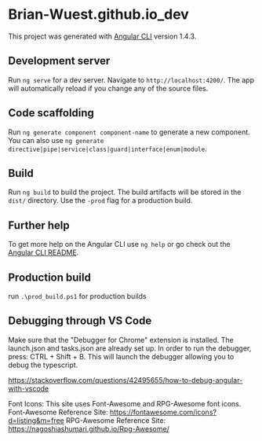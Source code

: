 # Brian-Wuest.github.io_dev

This project was generated with [Angular CLI](https://github.com/angular/angular-cli) version 1.4.3.

## Development server

Run `ng serve` for a dev server. Navigate to `http://localhost:4200/`. The app will automatically reload if you change any of the source files.

## Code scaffolding

Run `ng generate component component-name` to generate a new component. You can also use `ng generate directive|pipe|service|class|guard|interface|enum|module`.

## Build

Run `ng build` to build the project. The build artifacts will be stored in the `dist/` directory. Use the `-prod` flag for a production build.

## Further help

To get more help on the Angular CLI use `ng help` or go check out the [Angular CLI README](https://github.com/angular/angular-cli/blob/master/README.md).

## Production build

run `.\prod_build.ps1` for production builds

## Debugging through VS Code

Make sure that the "Debugger for Chrome" extension is installed.
The launch.json and tasks.json are already set up.
In order to run the debugger, press: CTRL + Shift + B.
This will launch the debugger allowing you to debug the typescript.

https://stackoverflow.com/questions/42495655/how-to-debug-angular-with-vscode

Font Icons:
    This site uses Font-Awesome and RPG-Awesome font icons.
    Font-Awesome Reference Site: <https://fontawesome.com/icons?d=listing&m=free>
    RPG-Awesome Reference Site: <https://nagoshiashumari.github.io/Rpg-Awesome/>